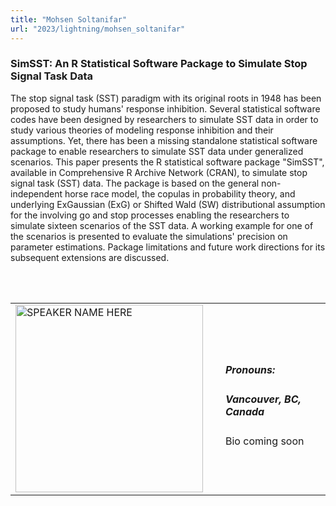 ```yaml
---
title: "Mohsen Soltanifar"
url: "2023/lightning/mohsen_soltanifar"
---
```


### SimSST: An R Statistical Software Package to Simulate Stop Signal Task Data

The stop signal task (SST) paradigm with its original roots in 1948 has been proposed to study humans' response inhibition. Several statistical software codes have been designed by researchers to simulate SST data in order to study various theories of modeling response inhibition and their assumptions. Yet, there has been a missing standalone statistical software package to enable researchers to simulate SST data under generalized scenarios. This paper presents the R statistical software package "SimSST", available in Comprehensive R Archive Network (CRAN), to simulate stop signal task (SST) data. The package is based on the general non-independent horse race model, the copulas in probability theory, and underlying ExGaussian (ExG) or Shifted Wald (SW) distributional assumption for the involving go and stop processes enabling the researchers to simulate sixteen scenarios of the SST data. A working example for one of the scenarios is presented to evaluate the simulations' precision on parameter estimations. Package limitations and future work directions for its subsequent extensions are discussed.

<br><br>

<table>
  <tr><td><img width="300px" style="float: left; padding: 0px 20px 0px 0px;" 
           src="../../../../img/logo/logo_2023/logo_2023.png" alt="SPEAKER NAME HERE"></td>
  <td>
      <h5>Pronouns: </h5>
      <h5>Vancouver, BC, Canada</h5>
      Bio coming soon
      </td></tr>

</table>


